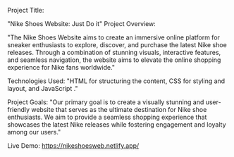 Project Title:

"Nike Shoes Website: Just Do it"
Project Overview:

 "The Nike Shoes Website aims to create an immersive online platform for sneaker enthusiasts to explore, discover, and purchase the latest Nike shoe releases. Through a combination of stunning visuals, interactive features, and seamless navigation, the website aims to elevate the online shopping experience for Nike fans worldwide."

Technologies Used:
 "HTML for structuring the content, CSS for styling and layout, and JavaScript ."

Project Goals:
"Our primary goal is to create a visually stunning and user-friendly website that serves as the ultimate destination for Nike shoe enthusiasts. We aim to provide a seamless shopping experience that showcases the latest Nike releases while fostering engagement and loyalty among our users."

Live Demo: https://nikeshoesweb.netlify.app/
